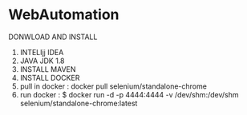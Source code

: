 # WebAutomation
DONWLOAD AND INSTALL 
1. INTELIjj IDEA
2. JAVA JDK 1.8
3. INSTALL MAVEN 
4. INSTALL DOCKER 
5. pull in docker : docker pull selenium/standalone-chrome
6. run docker : $ docker run -d -p 4444:4444 -v /dev/shm:/dev/shm selenium/standalone-chrome:latest

